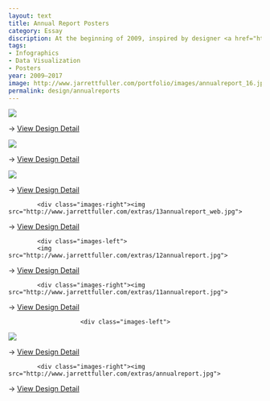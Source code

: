 ```yaml
---
layout: text
title: Annual Report Posters
category: Essay
discription: At the beginning of 2009, inspired by designer <a href="http://www.feltron.com">Nicholas Felton's Annual Reports</A>, I started recording various details in an attempt to create my own infographic poster documenting the various minutia of the year. In the following years, it was become a yearly tradition and way for me to look back over the past year. Each year takes the format of an 11x17 two-color poster set in two typefaces. The 2009 poster was featured in a lecture Mr. Felton gave at the <a href="http://vimeo.com/11132827">2010 see Conference</A>.
tags:
- Infographics
- Data Visualization
- Posters
year: 2009–2017
image: http://www.jarrettfuller.com/portfolio/images/annualreport_16.jpg
permalink: design/annualreports
---
```


<div class="images clearfix">
<div class="images-left">
             <img src="http://www.jarrettfuller.com/portfolio/images/annualreport_16.jpg">
<P>&rarr;  <a href="http://www.jarrettfuller.com/extras/annualreport16.htm">View Design Detail</A></P>
            </div>

<div class="images-right">
             <img src="http://www.jarrettfuller.com/extras/15annualreport.jpg">
<P>&rarr;  <a href="http://www.jarrettfuller.com/extras/annualreport15.htm">View Design Detail</A></P>
            </div>
<section class="clear"></section>

<div class="images-left">
             <img src="http://www.jarrettfuller.com/extras/14annualreport_web.jpg">
<P>&rarr;  <a href="http://www.jarrettfuller.com/extras/annualreport14.htm">View Design Detail</A></P>
            </div>

            <div class="images-right"><img src="http://www.jarrettfuller.com/extras/13annualreport_web.jpg">
<P> &rarr; <a href="http://www.jarrettfuller.com/extras/annualreport13.htm">View Design Detail</A></P></div>
<section class="clear"></section>

            <div class="images-left">
            <img src="http://www.jarrettfuller.com/extras/12annualreport.jpg">
<P>&rarr; <a href="http://www.jarrettfuller.com/extras/annualreport12.htm" class="visit">View Design Detail</A></P>
            </div>

            <div class="images-right"><img src="http://www.jarrettfuller.com/extras/11annualreport.jpg">
<P>&rarr; <a href="http://www.jarrettfuller.com/extras/annualreport11.htm" class="visit">View Design Detail</A></P></div>
<section class="clear"></section>

                        <div class="images-left">
<img src="http://www.jarrettfuller.com/extras/annualreport2010.jpg">
<P>&rarr; <a href="http://www.jarrettfuller.com/extras/annualreport10.htm" class="visit">View Design Detail</A></P>
            </div>

            <div class="images-right"><img src="http://www.jarrettfuller.com/extras/annualreport.jpg">
<P>&rarr; <a href="http://www.jarrettfuller.com/extras/annualreport.htm" class="visit">View Design Detail</A></P></div>
